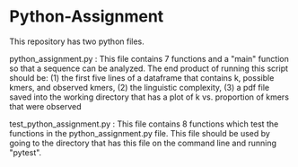 # Python-Assignment

This repository has two python files.

python_assignment.py : This file contains 7 functions and a "main" function so that a sequence can be analyzed. The end product of running this script should be:
 (1) the first five lines of a dataframe that contains k, possible kmers, and observed kmers, 
 (2) the linguistic complexity,
 (3) a pdf file saved into the working directory that has a plot of k vs. proportion of kmers that were observed

test_python_assignment.py : This file contains 8 functions which test the functions in the python_assignment.py file. This file should be used by going to the directory that has this file on the command line and running "pytest".

